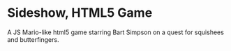 # Sideshow, HTML5 Game

A JS Mario-like html5 game starring Bart Simpson on a quest for squishees and butterfingers.
